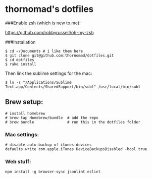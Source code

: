 # thornomad's dotfiles

###Enable zsh (which is new to me):

<https://github.com/robbyrussell/oh-my-zsh>

###Installation

    $ cd ~/Documents # i like them here
    $ git clone git@github.com:thornomad/dotfiles.git
    $ cd dotfiles
    $ rake install

Then link the sublime settings for the mac:

    $ ln -s "/Applications/Sublime Text.app/Contents/SharedSupport/bin/subl" /usr/local/bin/subl

Brew setup:
-----------

    # install homebrew
    # brew tap Homebrew/bundle  # add the repo
    # brew bundle               # run this in the dotfiles folder

### Mac settings:

    # disable auto-backup of itunes devices
    defaults write com.apple.iTunes DeviceBackupsDisabled -bool true

### Web stuff:

    npm install -g browser-sync jsonlint eslint
